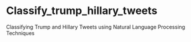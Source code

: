# Classify_trump_hillary_tweets
Classifying Trump and Hillary Tweets using Natural Language Processing Techniques
